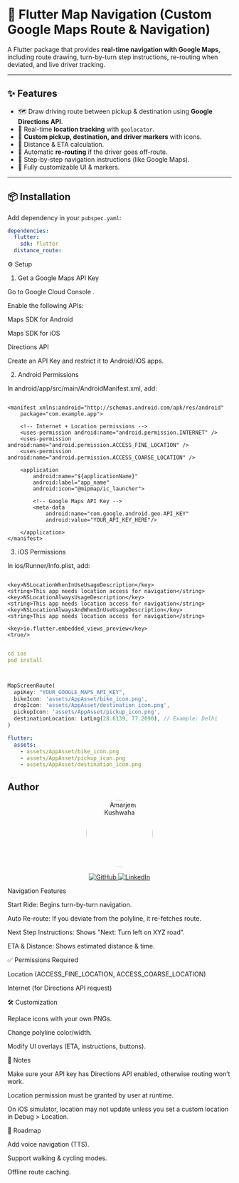# 🚗 Flutter Map Navigation (Custom Google Maps Route & Navigation)

A Flutter package that provides **real-time navigation with Google Maps**, including route drawing, turn-by-turn step instructions, re-routing when deviated, and live driver tracking.

---

## ✨ Features

- 🗺️ Draw driving route between pickup & destination using **Google Directions API**.
- 📍 Real-time **location tracking** with `geolocator`.
- 🎯 **Custom pickup, destination, and driver markers** with icons.
- 📏 Distance & ETA calculation.
- 🔄 Automatic **re-routing** if the driver goes off-route.
- 🧭 Step-by-step navigation instructions (like Google Maps).
- 🎨 Fully customizable UI & markers.

---

## 📦 Installation

Add dependency in your `pubspec.yaml`:

```yaml
dependencies:
  flutter:
    sdk: flutter
  distance_route: 


```
⚙️ Setup
1. Get a Google Maps API Key

Go to Google Cloud Console
.

Enable the following APIs:

Maps SDK for Android

Maps SDK for iOS

Directions API

Create an API Key and restrict it to Android/iOS apps.

2. Android Permissions

In android/app/src/main/AndroidManifest.xml, add:

```

<manifest xmlns:android="http://schemas.android.com/apk/res/android"
    package="com.example.app">

    <!-- Internet + Location permissions -->
    <uses-permission android:name="android.permission.INTERNET" />
    <uses-permission android:name="android.permission.ACCESS_FINE_LOCATION" />
    <uses-permission android:name="android.permission.ACCESS_COARSE_LOCATION" />

    <application
        android:name="${applicationName}"
        android:label="app_name"
        android:icon="@mipmap/ic_launcher">

        <!-- Google Maps API Key -->
        <meta-data
            android:name="com.google.android.geo.API_KEY"
            android:value="YOUR_API_KEY_HERE"/>

    </application>
</manifest>

```

3. iOS Permissions

In ios/Runner/Info.plist, add:

```agsl

<key>NSLocationWhenInUseUsageDescription</key>
<string>This app needs location access for navigation</string>
<key>NSLocationAlwaysUsageDescription</key>
<string>This app needs location access for navigation</string>
<key>NSLocationAlwaysAndWhenInUseUsageDescription</key>
<string>This app needs location access for navigation</string>

<key>io.flutter.embedded_views_preview</key>
<true/>

```

```yaml

cd ios
pod install



```
```dart

MapScreenRoute(
  apiKey: "YOUR_GOOGLE_MAPS_API_KEY",
  bikeIcon: 'assets/AppAsset/bike_icon.png',
  dropIcon: 'assets/AppAsset/destination_icon.png',
  pickupIcon: 'assets/AppAsset/pickup_icon.png',
  destinationLocation: LatLng(28.6139, 77.2090), // Example: Delhi
)

```


```yaml 
flutter:
  assets:
    - assets/AppAsset/bike_icon.png
    - assets/AppAsset/pickup_icon.png
    - assets/AppAsset/destination_icon.png
```



## Author

<p align="center">
  <img src="https://media.licdn.com/dms/image/v2/D5603AQEaN03Kf1dbiA/profile-displayphoto-shrink_200_200/B56ZdYflF_H8Ag-/0/1749536366485?e=2147483647&v=beta&t=nmOpN350dNf3wqVfrNL-rE3zXBVSHfFDTDQ7X8oAykg" alt="Amarjeet Kushwaha
" width="150" height="150" style="border-radius:50%">
</p>

<p align="center">
  <a href="https://github.com/Amarj234">
    <img src="https://img.shields.io/badge/GitHub-181717?logo=github&logoColor=white&style=for-the-badge" alt="GitHub">
  </a>
  <a href="https://www.linkedin.com/in/amarj234/">
    <img src="https://img.shields.io/badge/LinkedIn-0A66C2?logo=linkedin&logoColor=white&style=for-the-badge" alt="LinkedIn">
  </a>
</p>

Navigation Features

Start Ride: Begins turn-by-turn navigation.

Auto Re-route: If you deviate from the polyline, it re-fetches route.

Next Step Instructions: Shows "Next: Turn left on XYZ road".

ETA & Distance: Shows estimated distance & time.

✅ Permissions Required

Location (ACCESS_FINE_LOCATION, ACCESS_COARSE_LOCATION)

Internet (for Directions API request)

🛠️ Customization

Replace icons with your own PNGs.

Change polyline color/width.

Modify UI overlays (ETA, instructions, buttons).

📌 Notes

Make sure your API key has Directions API enabled, otherwise routing won’t work.

Location permission must be granted by user at runtime.

On iOS simulator, location may not update unless you set a custom location in Debug > Location.

🎯 Roadmap

Add voice navigation (TTS).

Support walking & cycling modes.

Offline route caching.

